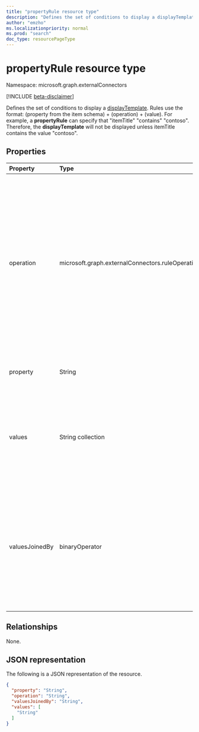 ```yaml
---
title: "propertyRule resource type"
description: "Defines the set of conditions to display a displayTemplate"
author: "emzho"
ms.localizationpriority: normal
ms.prod: "search"
doc_type: resourcePageType
---
```


# propertyRule resource type

Namespace: microsoft.graph.externalConnectors

[!INCLUDE [beta-disclaimer](../../includes/beta-disclaimer.md)]

Defines the set of conditions to display a [displayTemplate](../resources/externalconnectors-displaytemplate.md). Rules use the format: (property from the item schema) + (operation) + (value). For example, a **propertyRule** can specify that "itemTitle" "contains" "contoso". Therefore, the **displayTemplate** will not be displayed unless itemTitle contains the value "contoso".

## Properties
|Property|Type|Description|
|:---|:---|:---|
|operation|microsoft.graph.externalConnectors.ruleOperation|Specifies the operations to be performed during evaluation of a single **propertyRule**, where `property` and a string from the `values` collection are the respective operands. Possible values are: `null`, `equals`, `notEquals`, `contains`, `notContains`, `lessThan`, `greaterThan`, `startsWith`. Required.|
|property|String|The property from the [externalItem](../resources/externalconnectors-externalitem.md) schema. Required.|
|values|String collection|A collection with one or many strings. The specified string(s) will be matched with the specified property using the specified operation. Required.|
|valuesJoinedBy|binaryOperator|The join operator for evaluating multiple **propertyRules**. For example, if `and` is specified, then all **propertyRules** must be true for the **propertyRule** to be true. Possible values are: `or`, `and`. Required.|

## Relationships
None.

## JSON representation
The following is a JSON representation of the resource.
<!-- {
  "blockType": "resource",
  "@odata.type": "microsoft.graph.externalConnectors.propertyRule"
}
-->
``` json
{
  "property": "String",
  "operation": "String",
  "valuesJoinedBy": "String",
  "values": [
    "String"
  ]
}
```

